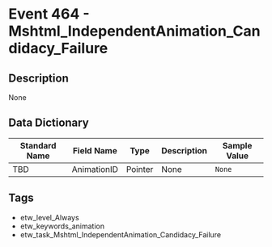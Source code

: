 # Event 464 - Mshtml_IndependentAnimation_Candidacy_Failure

## Description
None

## Data Dictionary
|Standard Name|Field Name|Type|Description|Sample Value|
|---|---|---|---|---|
|TBD|AnimationID|Pointer|None|`None`|

## Tags
* etw_level_Always
* etw_keywords_animation
* etw_task_Mshtml_IndependentAnimation_Candidacy_Failure